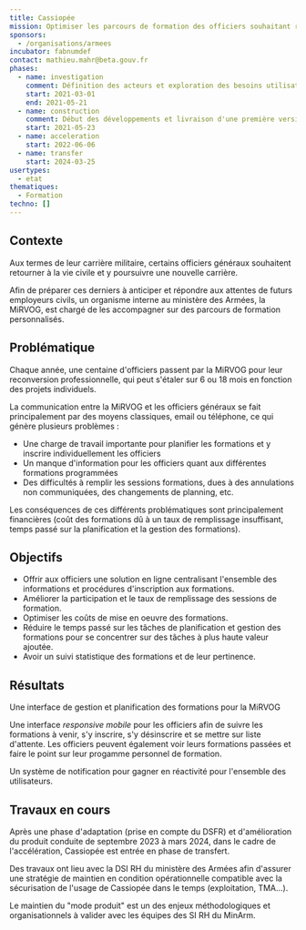 ```yaml
---
title: Cassiopée
mission: Optimiser les parcours de formation des officiers souhaitant revenir à la vie civile
sponsors:
  - /organisations/armees
incubator: fabnumdef
contact: mathieu.mahr@beta.gouv.fr
phases:
  - name: investigation
    comment: Définition des acteurs et exploration des besoins utilisateurs. Réalisation de prototypes, tests utilisateurs, définition de la vision du projet et approfondissement des besoins du futur système.
    start: 2021-03-01
    end: 2021-05-21
  - name: construction
    comment: Début des développements et livraison d'une première version expérimentale le 6 juillet 2021. Récupérations des retours utilisateurs.
    start: 2021-05-23
  - name: acceleration
    start: 2022-06-06
  - name: transfer
    start: 2024-03-25
usertypes:
  - etat
thematiques:
  - Formation
techno: []
---
```

## Contexte

Aux termes de leur carrière militaire, certains officiers généraux souhaitent retourner à la vie civile et y poursuivre une nouvelle carrière.

Afin de préparer ces derniers à anticiper et répondre aux attentes de futurs employeurs civils, un organisme interne au ministère des Armées, la MiRVOG, est chargé de les accompagner sur des parcours de formation personnalisés.

## Problématique

Chaque année, une centaine d'officiers passent par la MiRVOG pour leur reconversion professionnelle, qui peut s'étaler sur 6 ou 18 mois en fonction des projets individuels.

La communication entre la MiRVOG et les officiers généraux se fait principalement par des moyens classiques, email ou téléphone, ce qui génère plusieurs problèmes :
- Une charge de travail importante pour planifier les formations et y inscrire individuellement les officiers
- Un manque d'information pour les officiers quant aux différentes formations programmées
- Des difficultés à remplir les sessions formations, dues à des annulations non communiquées, des changements de planning, etc.

Les conséquences de ces différents problématiques sont principalement financières (coût des formations dû à un taux de remplissage insuffisant, temps passé sur la planification et la gestion des formations).


## Objectifs

* Offrir aux officiers une solution en ligne centralisant l'ensemble des informations et procédures d'inscription aux formations.
* Améliorer la participation et le taux de remplissage des sessions de formation.
* Optimiser les coûts de mise en oeuvre des formations.
* Réduire le temps passé sur les tâches de planification et gestion des formations pour se concentrer sur des tâches à plus haute valeur ajoutée.
* Avoir un suivi statistique des formations et de leur pertinence.

## Résultats

Une interface de gestion et planification des formations pour la MiRVOG

Une interface _responsive mobile_ pour les officiers afin de suivre les formations à venir, s'y inscrire, s'y désinscrire et se mettre sur liste d'attente.
Les officiers peuvent également voir leurs formations passées et faire le point sur leur progamme personnel de formation.

Un système de notification pour gagner en réactivité pour l'ensemble des utilisateurs.

## Travaux en cours

Après une phase d'adaptation (prise en compte du DSFR) et d'amélioration du produit conduite de septembre 2023 à mars 2024, dans le cadre de l'accélération, Cassiopée est entrée en phase de transfert.

Des travaux ont lieu avec la DSI RH du ministère des Armées afin d'assurer une stratégie de maintien en condition opérationnelle compatible avec la sécurisation de l'usage de Cassiopée dans le temps (exploitation, TMA...).

Le maintien du "mode produit" est un des enjeux méthodologiques et organisationnels à valider avec les équipes des SI RH du MinArm. 